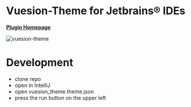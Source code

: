 # Vuesion-Theme for Jetbrains® IDEs

**[Plugin Homepage](https://plugins.jetbrains.com/plugin/12226-vuesion-theme)**

![vuesion-theme](https://user-images.githubusercontent.com/1667598/55831298-0fda9400-5b13-11e9-8780-9ada6dd764cf.png)


# Development
- clone repo
- open in IntelliJ
- open vuesion_theme.theme.json
- press the run button on the upper left